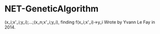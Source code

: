 # NET-GeneticAlgorithm
(x_i;x'_i;y_i);...;(x_n;x'_i;y_i), finding f(x_i;x'_i)->y_i
Wrote by Yvann Le Fay in 2014. 
